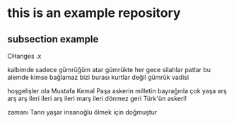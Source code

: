 # this is an example repository

## subsection example

CHanges .x
 
kalbimde sadece gümrüğüm atar 
gümrükte her gece silahlar patlar
bu alemde kimse bağlamaz bizi
burası kurtlar değil gümrük vadisi

hoşgelişler ola Mustafa Kemal Paşa
askerin milletin bayrağınla çok yaşa
arş arş arş ileri ileri arş ileri marş ileri
dönmez geri Türk'ün askeri!

zamanı Tanrı yaşar insanoğlu ölmek için doğmuştur

